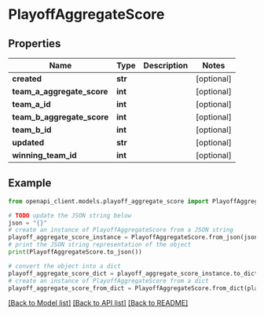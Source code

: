 # PlayoffAggregateScore


## Properties

Name | Type | Description | Notes
------------ | ------------- | ------------- | -------------
**created** | **str** |  | [optional] 
**team_a_aggregate_score** | **int** |  | [optional] 
**team_a_id** | **int** |  | [optional] 
**team_b_aggregate_score** | **int** |  | [optional] 
**team_b_id** | **int** |  | [optional] 
**updated** | **str** |  | [optional] 
**winning_team_id** | **int** |  | [optional] 

## Example

```python
from openapi_client.models.playoff_aggregate_score import PlayoffAggregateScore

# TODO update the JSON string below
json = "{}"
# create an instance of PlayoffAggregateScore from a JSON string
playoff_aggregate_score_instance = PlayoffAggregateScore.from_json(json)
# print the JSON string representation of the object
print(PlayoffAggregateScore.to_json())

# convert the object into a dict
playoff_aggregate_score_dict = playoff_aggregate_score_instance.to_dict()
# create an instance of PlayoffAggregateScore from a dict
playoff_aggregate_score_from_dict = PlayoffAggregateScore.from_dict(playoff_aggregate_score_dict)
```
[[Back to Model list]](../README.md#documentation-for-models) [[Back to API list]](../README.md#documentation-for-api-endpoints) [[Back to README]](../README.md)


